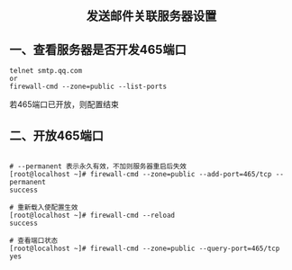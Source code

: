 ## <center> 发送邮件关联服务器设置

## 一、查看服务器是否开发465端口

```shell
telnet smtp.qq.com
or
firewall-cmd --zone=public --list-ports
```
若465端口已开放，则配置结束

## 二、开放465端口

```shell

# --permanent 表示永久有效，不加则服务器重启后失效
[root@localhost ~]# firewall-cmd --zone=public --add-port=465/tcp --permanent 
success

# 重新载入使配置生效
[root@localhost ~]# firewall-cmd --reload
success

# 查看端口状态
[root@localhost ~]# firewall-cmd --zone=public --query-port=465/tcp
yes

```